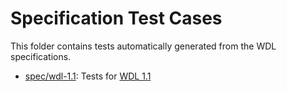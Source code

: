 # Specification Test Cases

This folder contains tests automatically generated from the WDL specifications.

* [spec/wdl-1.1](spec/wdl-1.1): Tests for [WDL 1.1](https://github.com/openwdl/wdl/tree/wdl-1.1)